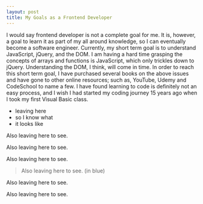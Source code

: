 ```yaml
---
layout: post
title: My Goals as a Frontend Developer
---
```

I would say frontend developer is not a complete goal for me. It is, however, a goal to learn it as part of my all around knowledge, so I can eventually become a software engineer. Currently, my short term goal is to understand JavaScript, jQuery, and the DOM. I am having a hard time grasping the concepts of arrays and functions is JavaScript, which only trickles down to jQuery. Understanding the DOM, I think, will come in time. In order to reach this short term goal, I have purchased several books on the above issues and have gone to other online resources; such as, YouTube, Udemy and CodeSchool to name a few. I have found learning to code is definitely not an easy process, and I wish I had started my coding journey 15 years ago when I took my first Visual Basic class.

* leaving here
* so I know what
* it looks like

Also leaving here to see.

Also leaving here to see.

Also leaving here to see.

> Also leaving here to see. (in blue)

Also leaving here to see.

Also leaving here to see.